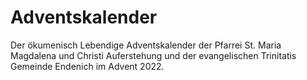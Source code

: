 # Adventskalender

Der ökumenisch Lebendige Adventskalender der Pfarrei St. Maria Magdalena und Christi Auferstehung und der evangelischen Trinitatis Gemeinde Endenich im Advent 2022.
